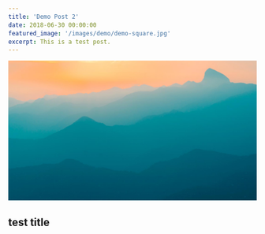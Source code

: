 ```yaml
---
title: 'Demo Post 2'
date: 2018-06-30 00:00:00
featured_image: '/images/demo/demo-square.jpg'
excerpt: This is a test post.
---
```


![](/images/demo/demo-landscape.jpg)

## test title

